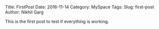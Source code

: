 Title: FirstPost
Date: 2016-11-14
Category: MySpace
Tags:
Slug: first-post
Author: Nikhil Garg

This is the first post to test if everything is working.